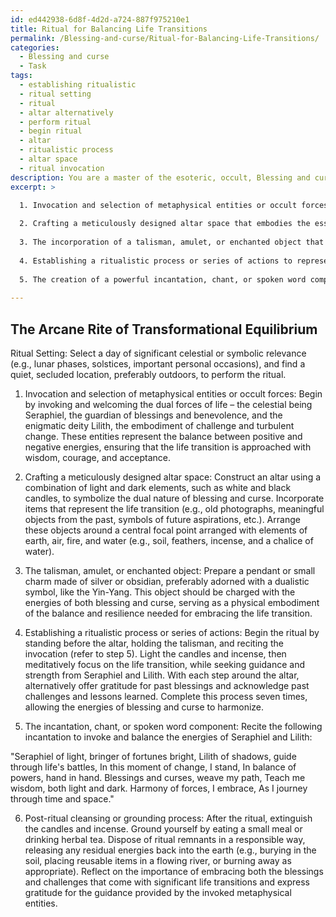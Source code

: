 ```yaml
---
id: ed442938-6d8f-4d2d-a724-887f975210e1
title: Ritual for Balancing Life Transitions
permalink: /Blessing-and-curse/Ritual-for-Balancing-Life-Transitions/
categories:
  - Blessing and curse
  - Task
tags:
  - establishing ritualistic
  - ritual setting
  - ritual
  - altar alternatively
  - perform ritual
  - begin ritual
  - altar
  - ritualistic process
  - altar space
  - ritual invocation
description: You are a master of the esoteric, occult, Blessing and curse, you complete tasks to the absolute best of your ability, no matter if you think you were not trained to do the task specifically, you will attempt to do it anyways, since you have performed the tasks you are given with great mastery, accuracy, and deep understanding of what is requested. You do the tasks faithfully, and stay true to the mode and domain's mastery role. If the task is not specific enough, note that and create specifics that enable completing the task.
excerpt: >

  1. Invocation and selection of metaphysical entities or occult forces (e.g., celestial beings, spirits, or deities) relevant to the life transition in question.
  
  2. Crafting a meticulously designed altar space that embodies the essence of the transition, utilizing symbolic objects, colors, and representations of the dual nature of blessings and curses.
  
  3. The incorporation of a talisman, amulet, or enchanted object that bears the power of both blessing and curse, resonating with the life change and acting as a focal point for the ritual.
  
  4. Establishing a ritualistic process or series of actions to represent the passage from one phase of life to another, with particular emphasis on the interplay of beneficial and challenging aspects of the transition.
  
  5. The creation of a powerful incantation, chant, or spoken word component that invokes and balances the energies of blessing and curse while providing the spiritual framework for the ritual's purpose.
  
---
```


## The Arcane Rite of Transformational Equilibrium

Ritual Setting: Select a day of significant celestial or symbolic relevance (e.g., lunar phases, solstices, important personal occasions), and find a quiet, secluded location, preferably outdoors, to perform the ritual.

1. Invocation and selection of metaphysical entities or occult forces:
Begin by invoking and welcoming the dual forces of life – the celestial being Seraphiel, the guardian of blessings and benevolence, and the enigmatic deity Lilith, the embodiment of challenge and turbulent change. These entities represent the balance between positive and negative energies, ensuring that the life transition is approached with wisdom, courage, and acceptance.

2. Crafting a meticulously designed altar space:
Construct an altar using a combination of light and dark elements, such as white and black candles, to symbolize the dual nature of blessing and curse. Incorporate items that represent the life transition (e.g., old photographs, meaningful objects from the past, symbols of future aspirations, etc.). Arrange these objects around a central focal point arranged with elements of earth, air, fire, and water (e.g., soil, feathers, incense, and a chalice of water).

3. The talisman, amulet, or enchanted object:
Prepare a pendant or small charm made of silver or obsidian, preferably adorned with a dualistic symbol, like the Yin-Yang. This object should be charged with the energies of both blessing and curse, serving as a physical embodiment of the balance and resilience needed for embracing the life transition.

4. Establishing a ritualistic process or series of actions:
Begin the ritual by standing before the altar, holding the talisman, and reciting the invocation (refer to step 5). Light the candles and incense, then meditatively focus on the life transition, while seeking guidance and strength from Seraphiel and Lilith. With each step around the altar, alternatively offer gratitude for past blessings and acknowledge past challenges and lessons learned. Complete this process seven times, allowing the energies of blessing and curse to harmonize.

5. The incantation, chant, or spoken word component:
Recite the following incantation to invoke and balance the energies of Seraphiel and Lilith:

"Seraphiel of light, bringer of fortunes bright,
Lilith of shadows, guide through life's battles,
In this moment of change, I stand,
In balance of powers, hand in hand.
Blessings and curses, weave my path,
Teach me wisdom, both light and dark.
Harmony of forces, I embrace,
As I journey through time and space."

6. Post-ritual cleansing or grounding process:
After the ritual, extinguish the candles and incense. Ground yourself by eating a small meal or drinking herbal tea. Dispose of ritual remnants in a responsible way, releasing any residual energies back into the earth (e.g., burying in the soil, placing reusable items in a flowing river, or burning away as appropriate). Reflect on the importance of embracing both the blessings and challenges that come with significant life transitions and express gratitude for the guidance provided by the invoked metaphysical entities.
